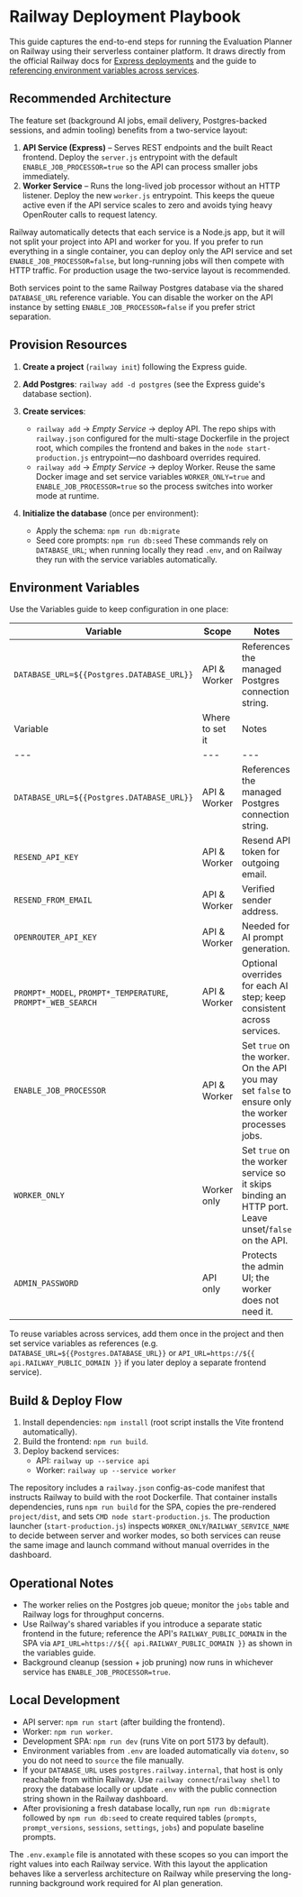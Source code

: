 # Railway Deployment Playbook

This guide captures the end-to-end steps for running the Evaluation Planner on Railway using their serverless container platform. It draws directly from the official Railway docs for [Express deployments](https://docs.railway.com/guides/express) and the guide to [referencing environment variables across services](https://docs.railway.com/guides/variables#referencing-another-services-variable).

## Recommended Architecture

The feature set (background AI jobs, email delivery, Postgres-backed sessions, and admin tooling) benefits from a two-service layout:

1. **API Service (Express)** – Serves REST endpoints and the built React frontend. Deploy the `server.js` entrypoint with the default `ENABLE_JOB_PROCESSOR=true` so the API can process smaller jobs immediately.
2. **Worker Service** – Runs the long-lived job processor without an HTTP listener. Deploy the new `worker.js` entrypoint. This keeps the queue active even if the API service scales to zero and avoids tying heavy OpenRouter calls to request latency.

Railway automatically detects that each service is a Node.js app, but it will not split your project into API and worker for you. If you prefer to run everything in a single container, you can deploy only the API service and set `ENABLE_JOB_PROCESSOR=false`, but long-running jobs will then compete with HTTP traffic. For production usage the two-service layout is recommended.

Both services point to the same Railway Postgres database via the shared `DATABASE_URL` reference variable. You can disable the worker on the API instance by setting `ENABLE_JOB_PROCESSOR=false` if you prefer strict separation.

## Provision Resources

1. **Create a project** (`railway init`) following the Express guide.
2. **Add Postgres**: `railway add -d postgres` (see the Express guide's database section).
3. **Create services**:
   - `railway add` → *Empty Service* → deploy API. The repo ships with `railway.json` configured for the multi-stage Dockerfile in the project root, which compiles the frontend and bakes in the `node start-production.js` entrypoint—no dashboard overrides required.
   - `railway add` → *Empty Service* → deploy Worker. Reuse the same Docker image and set service variables `WORKER_ONLY=true` and `ENABLE_JOB_PROCESSOR=true` so the process switches into worker mode at runtime.

4. **Initialize the database** (once per environment):
   - Apply the schema: `npm run db:migrate`
   - Seed core prompts: `npm run db:seed`
   These commands rely on `DATABASE_URL`; when running locally they read `.env`, and on Railway they run with the service variables automatically.

## Environment Variables

Use the Variables guide to keep configuration in one place:

| Variable | Scope | Notes |
| --- | --- | --- |
| `DATABASE_URL=${{Postgres.DATABASE_URL}}` | API & Worker | References the managed Postgres connection string. |
| Variable | Where to set it | Notes |
| --- | --- | --- |
| `DATABASE_URL=${{Postgres.DATABASE_URL}}` | API & Worker | References the managed Postgres connection string. |
| `RESEND_API_KEY` | API & Worker | Resend API token for outgoing email. |
| `RESEND_FROM_EMAIL` | API & Worker | Verified sender address. |
| `OPENROUTER_API_KEY` | API & Worker | Needed for AI prompt generation. |
| `PROMPT*_MODEL`, `PROMPT*_TEMPERATURE`, `PROMPT*_WEB_SEARCH` | API & Worker | Optional overrides for each AI step; keep consistent across services. |
| `ENABLE_JOB_PROCESSOR` | API & Worker | Set `true` on the worker. On the API you may set `false` to ensure only the worker processes jobs. |
| `WORKER_ONLY` | Worker only | Set `true` on the worker service so it skips binding an HTTP port. Leave unset/`false` on the API. |
| `ADMIN_PASSWORD` | API only | Protects the admin UI; the worker does not need it. |

To reuse variables across services, add them once in the project and then set service variables as references (e.g. `DATABASE_URL=${{Postgres.DATABASE_URL}}` or `API_URL=https://${{ api.RAILWAY_PUBLIC_DOMAIN }}` if you later deploy a separate frontend service).

## Build & Deploy Flow

1. Install dependencies: `npm install` (root script installs the Vite frontend automatically).
2. Build the frontend: `npm run build`.
3. Deploy backend services:
   - API: `railway up --service api`
   - Worker: `railway up --service worker`

The repository includes a `railway.json` config-as-code manifest that instructs Railway to build with the root Dockerfile. That container installs dependencies, runs `npm run build` for the SPA, copies the pre-rendered `project/dist`, and sets `CMD node start-production.js`. The production launcher (`start-production.js`) inspects `WORKER_ONLY`/`RAILWAY_SERVICE_NAME` to decide between server and worker modes, so both services can reuse the same image and launch command without manual overrides in the dashboard.

## Operational Notes

- The worker relies on the Postgres job queue; monitor the `jobs` table and Railway logs for throughput concerns.
- Use Railway's shared variables if you introduce a separate static frontend in the future; reference the API's `RAILWAY_PUBLIC_DOMAIN` in the SPA via `API_URL=https://${{ api.RAILWAY_PUBLIC_DOMAIN }}` as shown in the variables guide.
- Background cleanup (session + job pruning) now runs in whichever service has `ENABLE_JOB_PROCESSOR=true`.

## Local Development

- API server: `npm run start` (after building the frontend).
- Worker: `npm run worker`.
- Development SPA: `npm run dev` (runs Vite on port 5173 by default).
- Environment variables from `.env` are loaded automatically via `dotenv`, so you do not need to `source` the file manually.
- If your `DATABASE_URL` uses `postgres.railway.internal`, that host is only reachable from within Railway. Use `railway connect`/`railway shell` to proxy the database locally or update `.env` with the public connection string shown in the Railway dashboard.
- After provisioning a fresh database locally, run `npm run db:migrate` followed by `npm run db:seed` to create required tables (`prompts`, `prompt_versions`, `sessions`, `settings`, `jobs`) and populate baseline prompts.

The `.env.example` file is annotated with these scopes so you can import the right values into each Railway service. With this layout the application behaves like a serverless architecture on Railway while preserving the long-running background work required for AI plan generation.

